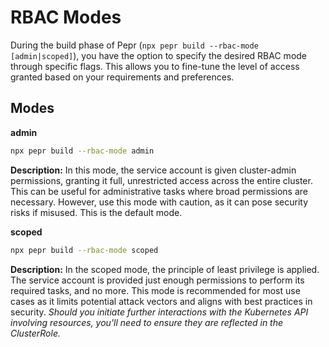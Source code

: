 # RBAC Modes

During the build phase of Pepr (`npx pepr build --rbac-mode [admin|scoped]`), you have the option to specify the desired RBAC mode through specific flags. This allows you to fine-tune the level of access granted based on your requirements and preferences.

## Modes

**admin**   

```bash
npx pepr build --rbac-mode admin
```

**Description:** In this mode, the service account is given cluster-admin permissions, granting it full, unrestricted access across the entire cluster. This can be useful for administrative tasks where broad permissions are necessary. However, use this mode with caution, as it can pose security risks if misused. This is the default mode.

**scoped**

```bash
npx pepr build --rbac-mode scoped
```

**Description:** In the scoped mode, the principle of least privilege is applied. The service account is provided just enough permissions to perform its required tasks, and no more. This mode is recommended for most use cases as it limits potential attack vectors and aligns with best practices in security. _Should you initiate further interactions with the Kubernetes API involving resources, you'll need to ensure they are reflected in the ClusterRole._
